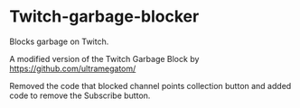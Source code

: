 # Twitch-garbage-blocker

Blocks garbage on Twitch.

A modified version of the Twitch Garbage Block by https://github.com/ultramegatom/

Removed the code that blocked channel points collection button and added code to remove the Subscribe button.
